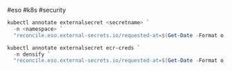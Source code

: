 #eso #k8s #security 

``` powershell
kubectl annotate externalsecret <secretname> `
  -n <namespace> `
  "reconcile.eso.external-secrets.io/requested-at=$(Get-Date -Format o)"
```

``` powershell
kubectl annotate externalsecret ecr-creds `
  -n densify `
  "reconcile.eso.external-secrets.io/requested-at=$(Get-Date -Format o)"
```
